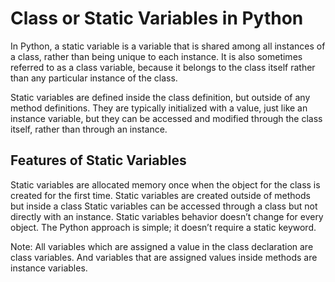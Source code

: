 # Class or Static Variables in Python
In Python, a static variable is a variable that is shared among all instances of a class, rather than being unique to each instance. It is also sometimes referred to as a class variable, because it belongs to the class itself rather than any particular instance of the class.

Static variables are defined inside the class definition, but outside of any method definitions. They are typically initialized with a value, just like an instance variable, but they can be accessed and modified through the class itself, rather than through an instance.

## Features of Static Variables
Static variables are allocated memory once when the object for the class is created for the first time.
Static variables are created outside of methods but inside a class
Static variables can be accessed through a class but not directly with an instance.
Static variables behavior doesn’t change for every object.
The Python approach is simple; it doesn’t require a static keyword. 

Note: All variables which are assigned a value in the class declaration are class variables. And variables that are assigned values inside methods are instance variables.





